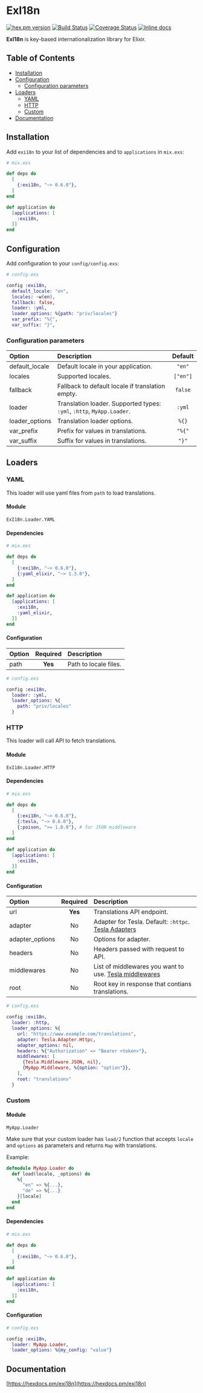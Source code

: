# ExI18n

[![hex.pm version](https://img.shields.io/hexpm/v/exi18n.svg)](https://hex.pm/packages/exi18n) [![Build Status](https://travis-ci.org/gvl/exi18n.svg?branch=master)](https://travis-ci.org/gvl/exi18n) [![Coverage Status](https://coveralls.io/repos/gvl/exi18n/badge.svg?branch=master)](https://coveralls.io/r/gvl/exi18n?branch=master) [![Inline docs](http://inch-ci.org/github/gvl/exi18n.svg?branch=master&style=shields)](http://inch-ci.org/github/gvl/exi18n)

**ExI18n** is key-based internationalization library for Elixir.

## Table of Contents

* [Installation](#installation)
* [Configuration](#configuration)
  * [Configuration parameters](#configuration-parameters)
* [Loaders](#loaders)
  * [YAML](#yaml)
  * [HTTP](#http)
  * [Custom](#custom)
* [Documentation](#documentation)

## Installation

Add `exi18n` to your list of dependencies and to `applications` in `mix.exs`:

```elixir
# mix.exs

def deps do
  [
    {:exi18n, "~> 0.6.0"},
  ]
end

def application do
  [applications: [
    :exi18n,
  ]]
end
```

## Configuration

Add configuration to your `config/config.exs`:

```elixir
# config.exs

config :exi18n,
  default_locale: "en",
  locales: ~w(en),
  fallback: false,
  loader: :yml,
  loader_options: %{path: "priv/locales"}
  var_prefix: "%{",
  var_suffix: "}",
```

### Configuration parameters

| Option | Description | Default |
| :-- | :-- | :--: |
| default_locale | Default locale in your application. | `"en"` |
| locales | Supported locales. | `["en"]` |
| fallback | Fallback to default locale if translation empty. | `false` |
| loader | Translation loader. Supported types: `:yml`, `:http`, `MyApp.Loader`. | `:yml` |
| loader_options | Translation loader options. | `%{}` |
| var_prefix | Prefix for values in translations. | `"%{"` |
| var_suffix | Suffix for values in translations. | `"}"` |

## Loaders

### YAML

This loader will use yaml files from `path` to load translations.

#### Module

`ExI18n.Loader.YAML`

#### Dependencies

```elixir
# mix.exs

def deps do
  [
    {:exi18n, "~> 0.6.0"},
    {:yaml_elixir, "~> 1.3.0"},
  ]
end

def application do
  [applications: [
    :exi18n,
    :yaml_elixir,
  ]]
end
```

#### Configuration

| Option | Required | Description |
| :-- | :--: | :-- |
| path | **Yes** | Path to locale files. |

```elixir
# config.exs

config :exi18n,
  loader: :yml,
  loader_options: %{
    path: "priv/locales"
  }
```

### HTTP

This loader will call API to fetch translations.

#### Module

`ExI18n.Loader.HTTP`

#### Dependencies

```elixir
# mix.exs

def deps do
  [
    {:exi18n, "~> 0.6.0"},
    {:tesla, "~> 0.6.0"},
    {:poison, ">= 1.0.0"}, # for JSON middleware
  ]
end

def application do
  [applications: [
    :exi18n,
  ]]
end
```

#### Configuration

| Option | Required | Description |
| :-- | :--: | :-- |
| url | **Yes** | Translations API endpoint. |
| adapter | No | Adapter for Tesla. Default: `:httpc`. [Tesla Adapters](https://github.com/teamon/tesla#adapters-1) |
| adapter_options | No | Options for adapter. |
| headers | No | Headers passed with request to API. |
| middlewares | No | List of middlewares you want to use. [Tesla middlewares](https://github.com/teamon/tesla#middleware) |
| root | No | Root key in response that contians translations. |

```elixir
# config.exs

config :exi18n,
  loader: :http,
  loader_options: %{
    url: "https://www.example.com/translations",
    adapter: Tesla.Adapter.Httpc,
    adapter_options: nil,
    headers: %{"Authorization" => "Bearer <token>"},
    middlewares: [
      {Tesla.Middleware.JSON, nil},
      {MyApp.Middleware, %{option: "option"}},
    ],
    root: "translations"
  }
```

### Custom

#### Module

`MyApp.Loader`

Make sure that your custom loader has `load/2` function that accepts `locale` and `options` as parameters and returns `Map` with translations.

Example:

```elixir
defmodule MyApp.Loader do
  def load(locale, _options) do
    %{
      "en" => %{...},
      "de" => %{...}
    }[locale]
  end
end
```

#### Dependencies

```elixir
# mix.exs

def deps do
  [
    {:exi18n, "~> 0.6.0"},
  ]
end

def application do
  [applications: [
    :exi18n,
  ]]
end
```

#### Configuration

```elixir
# config.exs

config :exi18n,
  loader: MyApp.Loader,
  loader_options: %{my_config: "value"}
```

## Documentation

[https://hexdocs.pm/exi18n](https://hexdocs.pm/exi18n)
